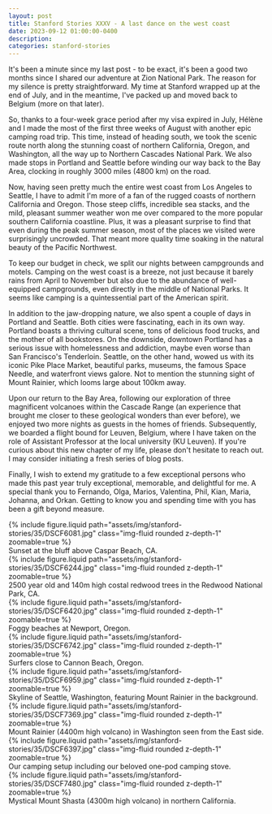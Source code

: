 ```yaml
---
layout: post
title: Stanford Stories XXXV - A last dance on the west coast
date: 2023-09-12 01:00:00-0400
description:
categories: stanford-stories
---
```


It's been a minute since my last post - to be exact, it's been a good two months since I shared our adventure at Zion National Park. The reason for my silence is pretty straightforward. My time at Stanford wrapped up at the end of July, and in the meantime, I've packed up and moved back to Belgium (more on that later).

So, thanks to a four-week grace period after my visa expired in July, Hélène and I made the most of the first three weeks of August with another epic camping road trip. This time, instead of heading south, we took the scenic route north along the stunning coast of northern California, Oregon, and Washington, all the way up to Northern Cascades National Park. We also made stops in Portland and Seattle before winding our way back to the Bay Area, clocking in roughly 3000 miles (4800 km) on the road.

Now, having seen pretty much the entire west coast from Los Angeles to Seattle, I have to admit I'm more of a fan of the rugged coasts of northern California and Oregon. Those steep cliffs, incredible sea stacks, and the mild, pleasant summer weather won me over compared to the more popular southern California coastline. Plus, it was a pleasant surprise to find that even during the peak summer season, most of the places we visited were surprisingly uncrowded. That meant more quality time soaking in the natural beauty of the Pacific Northwest.

To keep our budget in check, we split our nights between campgrounds and motels. Camping on the west coast is a breeze, not just because it barely rains from April to November but also due to the abundance of well-equipped campgrounds, even directly in the middle of National Parks. It seems like camping is a quintessential part of the American spirit.

In addition to the jaw-dropping nature, we also spent a couple of days in Portland and Seattle. Both cities were fascinating, each in its own way. Portland boasts a thriving cultural scene, tons of delicious food trucks, and the mother of all bookstores. On the downside, downtown Portland has a serious issue with homelessness and addiction, maybe even worse than San Francisco's Tenderloin.
Seattle, on the other hand, wowed us with its iconic Pike Place Market, beautiful parks, museums, the famous Space Needle, and waterfront views galore. Not to mention the stunning sight of Mount Rainier, which looms large about 100km away.

Upon our return to the Bay Area, following our exploration of three magnificent volcanoes within the Cascade Range (an experience that brought me closer to these geological wonders than ever before), we enjoyed two more nights as guests in the homes of friends. Subsequently, we boarded a flight bound for Leuven, Belgium, where I have taken on the role of Assistant Professor at the local university (KU Leuven). If you're curious about this new chapter of my life, please don't hesitate to reach out. I may consider initiating a fresh series of blog posts.

Finally, I wish to extend my gratitude to a few exceptional persons who made this past year truly exceptional, memorable, and delightful for me. A special thank you to Fernando, Olga, Marios, Valentina, Phil, Kian, Maria, Johanna, and Orkan. Getting to know you and spending time with you has been a gift beyond measure.

<div class="row mt-3">
    <div class="col-sm mt-3 mt-md-0">
        {% include figure.liquid path="assets/img/stanford-stories/35/DSCF6081.jpg" class="img-fluid rounded z-depth-1" zoomable=true %}
    </div>
</div>
<div class="caption">
    Sunset at the bluff above Caspar Beach, CA.
</div>

<div class="row mt-3">
    <div class="col-sm mt-3 mt-md-0">
        {% include figure.liquid path="assets/img/stanford-stories/35/DSCF6244.jpg" class="img-fluid rounded z-depth-1" zoomable=true %}
    </div>
</div>
<div class="caption">
    2500 year old and 140m high costal redwood trees in the Redwood National Park, CA.
</div>

<div class="row mt-3">
    <div class="col-sm mt-3 mt-md-0">
        {% include figure.liquid path="assets/img/stanford-stories/35/DSCF6420.jpg" class="img-fluid rounded z-depth-1" zoomable=true %}
    </div>
</div>
<div class="caption">
    Foggy beaches at Newport, Oregon.
</div>

<div class="row mt-3">
    <div class="col-sm mt-3 mt-md-0">
        {% include figure.liquid path="assets/img/stanford-stories/35/DSCF6742.jpg" class="img-fluid rounded z-depth-1" zoomable=true %}
    </div>
</div>
<div class="caption">
    Surfers close to Cannon Beach, Oregon.
</div>

<div class="row mt-3">
    <div class="col-sm mt-3 mt-md-0">
        {% include figure.liquid path="assets/img/stanford-stories/35/DSCF6959.jpg" class="img-fluid rounded z-depth-1" zoomable=true %}
    </div>
</div>
<div class="caption">
    Skyline of Seattle, Washington, featuring Mount Rainier in the background.
</div>

<div class="row mt-3">
    <div class="col-sm mt-3 mt-md-0">
        {% include figure.liquid path="assets/img/stanford-stories/35/DSCF7369.jpg" class="img-fluid rounded z-depth-1" zoomable=true %}
    </div>
</div>
<div class="caption">
    Mount Rainier (4400m high volcano) in Washington seen from the East side.
</div>

<div class="row mt-3">
    <div class="col-sm mt-3 mt-md-0">
        {% include figure.liquid path="assets/img/stanford-stories/35/DSCF6397.jpg" class="img-fluid rounded z-depth-1" zoomable=true %}
    </div>
</div>
<div class="caption">
    Our camping setup including our beloved one-pod camping stove. 
</div>

<div class="row mt-3">
    <div class="col-sm mt-3 mt-md-0">
        {% include figure.liquid path="assets/img/stanford-stories/35/DSCF7480.jpg" class="img-fluid rounded z-depth-1" zoomable=true %}
    </div>
</div>
<div class="caption">
    Mystical Mount Shasta (4300m high volcano) in northern California.
</div>
